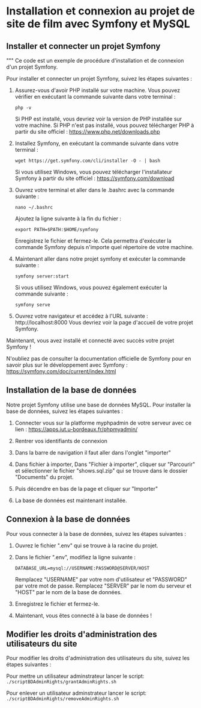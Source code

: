 # Installation et connexion au projet de site de film avec Symfony et MySQL

## Installer et connecter un projet Symfony
"""
Ce code est un exemple de procédure d'installation et de connexion d'un projet Symfony.

Pour installer et connecter un projet Symfony, suivez les étapes suivantes :

1. Assurez-vous d'avoir PHP installé sur votre machine. Vous pouvez vérifier en exécutant la commande suivante dans votre terminal :
    ```
    php -v
    ```
    Si PHP est installé, vous devriez voir la version de PHP installée sur votre machine.
    Si PHP n'est pas installé, vous pouvez télécharger PHP à partir du site officiel : https://www.php.net/downloads.php

2. Installez Symfony, en exécutant la commande suivante dans votre terminal :
    ```
    wget https://get.symfony.com/cli/installer -O - | bash
    ```
    Si vous utilisez Windows, vous pouvez télécharger l'installateur Symfony à partir du site officiel : https://symfony.com/download

3. Ouvrez votre terminal et aller dans le .bashrc avec la commande suivante :
    ```
    nano ~/.bashrc
    ```
    Ajoutez la ligne suivante à la fin du fichier :
    ```
    export PATH=$PATH:$HOME/symfony
    ```
    Enregistrez le fichier et fermez-le.
    Cela permettra d'exécuter la commande Symfony depuis n'importe quel répertoire de votre machine.


4. Maintenant aller dans notre projet symfony et exécuter la commande suivante :
    ```
    symfony server:start
    ```
    Si vous utilisez Windows, vous pouvez également exécuter la commande suivante :
    ```
    symfony serve
    ```
5. Ouvrez votre navigateur et accédez à l'URL suivante : http://localhost:8000
    Vous devriez voir la page d'accueil de votre projet Symfony.

Maintenant, vous avez installé et connecté avec succès votre projet Symfony !

N'oubliez pas de consulter la documentation officielle de Symfony pour en savoir plus sur le développement avec Symfony : https://symfony.com/doc/current/index.html

## Installation de la base de données

Notre projet Symfony utilise une base de données MySQL. Pour installer la base de données, suivez les étapes suivantes :

1. Connecter vous sur la platforme myphpadmin de votre serveur avec ce lien : https://apps.iut.u-bordeaux.fr/phpmyadmin/

2. Rentrer vos identifiants de connexion

3. Dans la barre de navigation il faut aller dans l'onglet "importer"

4. Dans fichier à importer, Dans  "Fichier à importer", cliquer sur "Parcourir" et sélectionner le fichier "shows.sql.zip" qui se trouve dans le dossier "Documents" du projet.

5. Puis décendre en bas de la page et cliquer sur "Importer"

6. La base de données est maintenant installée.

## Connexion à la base de données

Pour vous connecter à la base de données, suivez les étapes suivantes :

1. Ouvrez le fichier ".env" qui se trouve à la racine du projet.

2. Dans le fichier ".env", modifiez la ligne suivante :
    ```
    DATABASE_URL=mysql://USERNAME:PASSWORD@SERVER/HOST
    ```
    Remplacez "USERNAME" par votre nom d'utilisateur et "PASSWORD" par votre mot de passe. Remplacez "SERVER" par le nom du serveur et "HOST" par le nom de la base de données.

3. Enregistrez le fichier et fermez-le.

4. Maintenant, vous êtes connecté à la base de données !

## Modifier les droits d'administration des utilisateurs du site

Pour modifier les droits d'administration des utilisateurs du site, suivez les étapes suivantes :

Pour mettre un utilisateur adminstrateur lancer le script:
    ```
    ./scriptBDAdminRights/grantAdminRights.sh
    ```

Pour enlever un utilisateur adminstrateur lancer le script:
    ```
    ./scriptBDAdminRights/removeAdminRights.sh
    ```


